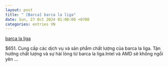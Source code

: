 ```yaml
---
layout: post
title: " [Barca] barca la liga"
date: Sun, 27 Oct 2024 01:00:00 +0700
categories: entries VN
---
```

[barca la liga](https://hnue.edu.vn/wap/barca%20la%20liga.aspx)

$651. Cung cấp các dịch vụ và sản phẩm chất lượng của barca la liga. Tận hưởng chất lượng và sự hài lòng từ barca la liga.Intel và AMD sẽ không ngồi yên ...

